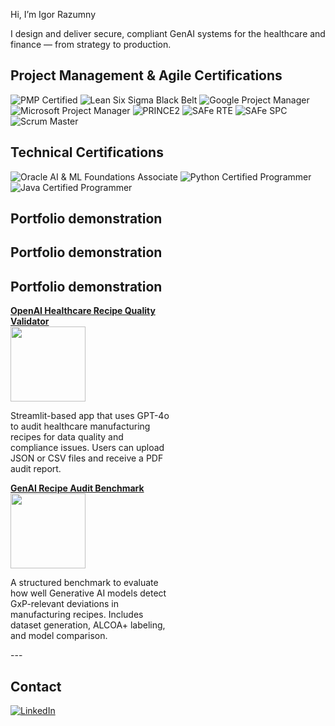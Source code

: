 Hi, I’m Igor Razumny 

I design and deliver secure, compliant GenAI systems for the healthcare and finance — from strategy to production.

## Project Management & Agile Certifications

![PMP Certified](https://img.shields.io/badge/PMP-Certified-blue?style=for-the-badge)
![Lean Six Sigma Black Belt](https://img.shields.io/badge/Lean%20Six%20Sigma-Black%20Belt-yellow?style=for-the-badge)
![Google Project Manager](https://img.shields.io/badge/Google-Project%20Manager-lightgrey?style=for-the-badge)
![Microsoft Project Manager](https://img.shields.io/badge/Microsoft-Project%20Manager-lightgrey?style=for-the-badge)
![PRINCE2](https://img.shields.io/badge/PRINCE2-Project%20Manager-purple?style=for-the-badge)
![SAFe RTE](https://img.shields.io/badge/SAFe-RTE-brightgreen?style=for-the-badge)
![SAFe SPC](https://img.shields.io/badge/SAFe-SPC-green?style=for-the-badge)
![Scrum Master](https://img.shields.io/badge/Scrum%20Alliance-Scrum%20Master-orange?style=for-the-badge)

## Technical Certifications

![Oracle AI & ML Foundations Associate](https://img.shields.io/badge/Oracle-AI%20%26%20ML%20Foundations-F80000?style=for-the-badge&logo=oracle&logoColor=white)
![Python Certified Programmer](https://img.shields.io/badge/Python-Certified-3776AB?style=for-the-badge&logo=python&logoColor=white)
![Java Certified Programmer](https://img.shields.io/badge/Java-Certified-ED8B00?style=for-the-badge&logo=openjdk&logoColor=white)

## Portfolio demonstration

## Portfolio demonstration

## Portfolio demonstration

<div align="left">

<div style="display: inline-block; width: 260px; vertical-align: top; margin-right: 40px;">
  <a href="https://github.com/igorrazumny/openai-recipe-quality-validator">
    <strong>OpenAI Healthcare Recipe Quality Validator</strong><br>
    <img src="https://github.com/igorrazumny/openai-recipe-quality-validator/blob/main/public_assets/ValidatorLogo_300x300x4.png?raw=true" height="120"/>
  </a>
  <p style="max-width: 260px;">
    Streamlit-based app that uses GPT-4o to audit healthcare manufacturing recipes for data quality and compliance issues. Users can upload JSON or CSV files and receive a PDF audit report.
  </p>
</div>

<div style="display: inline-block; vertical-align: top;">
  <a href="https://github.com/igorrazumny/genai-recipe-audit-benchmark">
    <strong>GenAI Recipe Audit Benchmark</strong><br>
    <img src="https://github.com/igorrazumny/genai-recipe-audit-benchmark/blob/main/public_assets/GenAIRecipeAuditBenchmarkLogo_300x300.png?raw=true" height="120"/>
  </a>
  <p style="max-width: 260px;">
    A structured benchmark to evaluate how well Generative AI models detect GxP-relevant deviations in manufacturing recipes. Includes dataset generation, ALCOA+ labeling, and model comparison.
  </p>
</div>

</div>
---

## Contact

[![LinkedIn](https://img.shields.io/badge/LinkedIn-Igor%20Razumny-blue?style=for-the-badge&logo=linkedin&logoColor=white)](https://www.linkedin.com/in/irazum)
